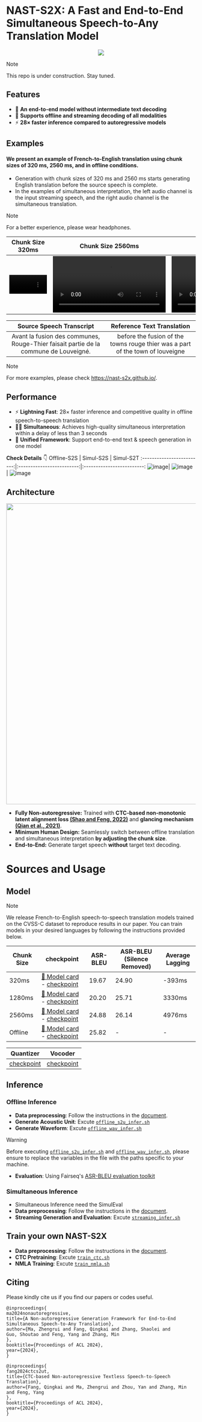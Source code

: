 # NAST-S2X: A Fast and End-to-End Simultaneous Speech-to-Any Translation Model
<p align="center">
<img src="https://github.com/ictnlp/NAST-S2x/assets/43530347/02d6dea6-5887-459e-9938-bc510b6c850c"/>  
</p>


> [!NOTE]
> This repo is under construction. Stay tuned.

## Features
* 🤖 **An end-to-end model without intermediate text decoding**
* 💪 **Supports offline and streaming decoding of all modalities**
* ⚡️ **28× faster inference compared to autoregressive models**

## Examples
#### We present an example of French-to-English translation using chunk sizes of 320 ms, 2560 ms, and in offline conditions.
* Generation with chunk sizes of 320 ms and 2560 ms starts generating English translation before the source speech is complete.
* In the examples of simultaneous interpretation, the left audio channel is the input streaming speech, and the right audio channel is the simultaneous translation.
> [!NOTE]
> For a better experience, please wear headphones.
  
Chunk Size 320ms            |  Chunk Size 2560ms |  Offline
:-------------------------:|:-------------------------: |:-------------------------:
<video src="https://github.com/ictnlp/NAST-S2x/assets/43530347/52f2d5c4-43ad-49cb-844f-09575ef048e0" width="100"></video>  |  <video src="https://github.com/ictnlp/NAST-S2x/assets/43530347/56475dee-1649-40d9-9cb6-9fe033f6bb32"></video> | <video src="https://github.com/ictnlp/NAST-S2x/assets/43530347/b6fb1d09-b418-45f0-84e9-e6ed3a2cea48"></video>

Source Speech Transcript            |  Reference Text Translation
:-------------------------:|:-------------------------:
Avant la fusion des communes, Rouge-Thier faisait partie de la commune de Louveigné.| before the fusion of the towns rouge thier was a part of the town of louveigne

> [!NOTE]
> For more examples, please check https://nast-s2x.github.io/.

## Performance

* ⚡️ **Lightning Fast**: 28× faster inference and competitive quality in offline speech-to-speech translation
* 👩‍💼 **Simultaneous**: Achieves high-quality simultaneous interpretation within a delay of less than 3 seconds
* 🤖 **Unified Framework**: Support end-to-end text & speech generation in one model
 
  
**Check Details** 👇
  Offline-S2S          |  Simul-S2S   |  Simul-S2T
:-------------------------:|:-------------------------:|:-------------------------:
![image](https://github.com/ictnlp/NAST-S2x/assets/43530347/abf6931f-c6be-4870-8f58-3a338e3b2b5c)| ![image](https://github.com/ictnlp/NAST-S2x/assets/43530347/9a57bf02-c606-4a78-af3e-1c0d1f25d27e) | ![image](https://github.com/ictnlp/NAST-S2x/assets/43530347/6ecfe401-770c-4dc0-9c50-e76a8c20b84b)




## Architecture
<p align="center">
<img src="https://github.com/ictnlp/NAST-S2x/assets/43530347/404cdd56-a9d9-4c10-96aa-64f0c7605248" width="800" />  
</p>

* **Fully Non-autoregressive:** Trained with **CTC-based non-monotonic latent alignment loss [(Shao and Feng, 2022)](https://arxiv.org/abs/2210.03953)** and **glancing mechanism [(Qian et al., 2021)](https://arxiv.org/abs/2008.07905)**.
* **Minimum Human Design:** Seamlessly switch between offline translation and simultaneous interpretation **by adjusting the chunk size**.
* **End-to-End:** Generate target speech **without** target text decoding.

# Sources and Usage
## Model
> [!NOTE]
> We release French-to-English speech-to-speech translation models trained on the CVSS-C dataset to reproduce results in our paper. You can train models in your desired languages by following the instructions provided below.

| Chunk Size | checkpoint | ASR-BLEU | ASR-BLEU (Silence Removed) | Average Lagging                                                                             |
| ----------------------- | ------- | ------------------------------------------------------------------------------------------------------------------------------------------------------------------------------ | ----------------------------------------------------------------------------------- |---------------------------------------------------------------- |
| 320ms    | [🤗 Model card](https://huggingface.co/ictnlp) - [checkpoint](https://huggingface.co/ictnlp) | 19.67 |  24.90 | -393ms  |
| 1280ms    | [🤗 Model card](https://huggingface.co/ictnlp) - [checkpoint](https://huggingface.co/ictnlp) | 20.20 | 25.71 | 3330ms |
| 2560ms    | [🤗 Model card](https://huggingface.co/ictnlp) - [checkpoint](https://huggingface.co/ictnlp) | 24.88 | 26.14 |  4976ms  |
| Offline    | [🤗 Model card](https://huggingface.co/ictnlp) - [checkpoint](https://huggingface.co/ictnlp) | 25.82 | -  | -   |

| Quantizer | Vocoder |
| --- | --- |
|[checkpoint](https://huggingface.co/ictnlp) | [checkpoint](https://huggingface.co/ictnlp)|

## Inference
### Offline Inference
* **Data preprocessing**: Follow the instructions in the [document](https://github.com/ictnlp/NAST-S2x/main/Preprocessing.md).
* **Generate Acoustic Unit**: Excute [``offline_s2u_infer.sh``](https://github.com/ictnlp/NAST-S2x/main/test_scripts/offline_s2u_infer.sh)
* **Generate Waveform**: Excute [``offline_wav_infer.sh``](https://github.com/ictnlp/NAST-S2x/main/test_scripts/offline_wav_infer.sh)
> [!WARNING]
> Before executing [``offline_s2u_infer.sh``](https://github.com/ictnlp/NAST-S2x/main/test_scripts/offline_s2u_infer.sh) and [``offline_wav_infer.sh``](https://github.com/ictnlp/NAST-S2x/main/test_scripts/offline_wav_infer.sh), please ensure to replace the variables in the file with the paths specific to your machine.
* **Evaluation**: Using Fairseq's [ASR-BLEU evaluation toolkit](https://github.com/facebookresearch/fairseq/tree/main/examples/speech_to_speech/asr_bleu)
### Simultaneous Inference
* Simultaneous Inference need the SimulEval
* **Data preprocessing**: Follow the instructions in the [document](https://github.com/ictnlp/NAST-S2x/main/Preprocessing.md).
* **Streaming Generation and Evaluation**: Excute [``streaming_infer.sh``](https://github.com/ictnlp/NAST-S2x/main/test_scripts/streaming_infer.sh)

## Train your own NAST-S2X
* **Data preprocessing**: Follow the instructions in the [document](https://github.com/ictnlp/NAST-S2x/main/Preprocessing.md).
* **CTC Pretraining**: Excute [``train_ctc.sh``](https://github.com/ictnlp/NAST-S2x/main/train_scripts/train_ctc.sh)
* **NMLA Training**: Excute [``train_nmla.sh``](https://github.com/ictnlp/NAST-S2x/main/train_scripts/train_nmla.sh)

## Citing

Please kindly cite us if you find our papers or codes useful.

```
@inproceedings{
ma2024nonautoregressive,
title={A Non-autoregressive Generation Framework for End-to-End Simultaneous Speech-to-Any Translation},
author={Ma, Zhengrui and Fang, Qingkai and Zhang, Shaolei and Guo, Shoutao and Feng, Yang and Zhang, Min
},
booktitle={Proceedings of ACL 2024},
year={2024},
}

@inproceedings{
fang2024ctcs2ut,
title={CTC-based Non-autoregressive Textless Speech-to-Speech Translation},
author={Fang, Qingkai and Ma, Zhengrui and Zhou, Yan and Zhang, Min and Feng, Yang
},
booktitle={Proceedings of ACL 2024},
year={2024},
}
```




